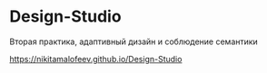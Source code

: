 # Design-Studio
Вторая практика, адаптивный дизайн и соблюдение семантики

https://nikitamalofeev.github.io/Design-Studio
